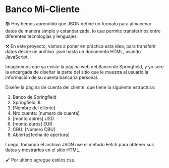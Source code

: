 <h1>Banco Mi-Cliente</h1>

📚 Hoy hemos aprendido que JSON define un formato para almacenar datos de manera simple y estandarizada, lo que permite transferirlos entre diferentes tecnologías y lenguajes.

⚒️ En este proyecto, vamos a poner en práctica esta idea, para transferir datos desde un archivo .json hasta un documento HTML, usando JavaScript.

Imaginemos que ya existe la página web del Banco de Springfield, y yo sere la encargada de diseñar la parte del sitio que le muestra al usuario la información de su cuenta bancaria personal.

Diseñe la página de cuenta del cliente, que tiene la siguiente estructura:

1. Banco de Springfield
2. Springfield, IL
3. [Nombre del cliente]
4. Nro cuenta: [numero de cuenta]
5. [monto dólres] USD
6. [monto euros] EUR
7. CBU: [Número CBU]
8. Abierta:[fecha de apertura]



Luego, tomando el archivo JSON use el método Fetch para obtener sus datos y mostrarlos en el sitio HTML.

🖌 Por ultimo agregue estilos css.

